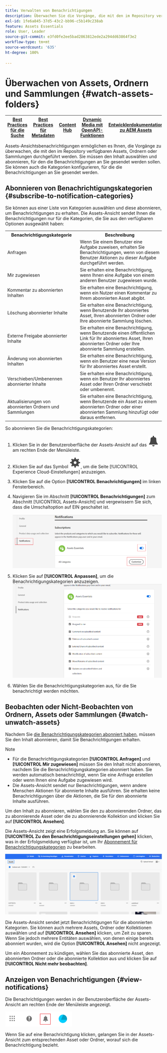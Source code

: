 ```yaml
---
title: Verwalten von Benachrichtigungen
description: Überwachen Sie die Vorgänge, die mit den im Repository verfügbaren Assets oder Ordnern durchgeführt werden, mithilfe der Assets-Ansichtsbenachrichtigungen.
exl-id: 1fe6a845-37d5-43c2-bb96-c5b149c238ab
feature: Assets Essentials
role: User, Leader
source-git-commit: e3fd0fe2ee5bad2863812ede2a294dd63864f3e2
workflow-type: tm+mt
source-wordcount: '635'
ht-degree: 100%

---
```


# Überwachen von Assets, Ordnern und Sammlungen {#watch-assets-folders}

| [Best Practices für die Suche](/help/assets/search-best-practices.md) | [Best Practices für Metadaten](/help/assets/metadata-best-practices.md) | [Content Hub](/help/assets/product-overview.md) | [Dynamic Media mit OpenAPI-Funktionen](/help/assets/dynamic-media-open-apis-overview.md) | [Entwicklerdokumentation zu AEM Assets](https://developer.adobe.com/experience-cloud/experience-manager-apis/) |
| ------------- | --------------------------- |---------|----|-----|

Assets-Ansichtsbenachrichtigungen ermöglichen es Ihnen, die Vorgänge zu überwachen, die mit den im Repository verfügbaren Assets, Ordnern oder Sammlungen durchgeführt werden. Sie müssen den Inhalt auswählen und abonnieren, für den die Benachrichtigungen an Sie gesendet werden sollen. Sie können auch die Kategorien konfigurieren, für die die Benachrichtigungen an Sie gesendet werden.

## Abonnieren von Benachrichtigungskategorien {#subscribe-to-notification-categories}

Sie können aus einer Liste von Kategorien auswählen und diese abonnieren, um Benachrichtigungen zu erhalten. Die Assets-Ansicht sendet Ihnen die Benachrichtigungen nur für die Kategorien, die Sie aus den verfügbaren Optionen ausgewählt haben:

<table>
    <tbody>
     <tr>
      <th><strong>Benachrichtigungskategorie</strong></th>
      <th><strong>Beschreibung</strong></th>
     </tr>
     <tr>
      <td>Anfragen</td>
      <td>Wenn Sie einem Benutzer eine Aufgabe zuweisen, erhalten Sie Benachrichtigungen, wenn von diesem Benutzer Aktionen zu dieser Aufgabe durchgeführt werden.</td>
     </tr>
     <tr>
      <td>Mir zugewiesen</td>
      <td>Sie erhalten eine Benachrichtigung, wenn Ihnen eine Aufgabe von einem anderen Benutzer zugewiesen wurde.</td>
     </tr>
     <tr>
      <td>Kommentar zu abonnierten Inhalten</td>
      <td>Sie erhalten eine Benachrichtigung, wenn ein Nutzer einen Kommentar zu Ihrem abonnierten Asset abgibt.</td>
     </tr>
     <tr>
      <td>Löschung abonnierter Inhalte</td>
      <td>Sie erhalten eine Benachrichtigung, wenn Benutzende Ihr abonniertes Asset, Ihren abonnierten Ordner oder Ihre abonnierte Sammlung löschen.</td>
     </tr>
     <tr>
      <td>Externe Freigabe abonnierter Inhalte</td>
      <td>Sie erhalten eine Benachrichtigung, wenn Benutzende einen öffentlichen Link für Ihr abonniertes Asset, Ihren abonnierten Ordner oder Ihre abonnierte Sammlung erstellen.</td>
     </tr>
     <tr>
      <td>Änderung von abonnierten Inhalten</td>
      <td>Sie erhalten eine Benachrichtigung, wenn ein Benutzer eine neue Version für Ihr abonniertes Asset erstellt.</td>
     </tr>
     <tr>
      <td>Verschieben/Umbenennen abonnierter Inhalte</td>
      <td>Sie erhalten eine Benachrichtigung, wenn ein Benutzer Ihr abonniertes Asset oder Ihren Ordner verschiebt oder umbenennt.</td>
     </tr>
     <tr>
      <td>Aktualisierungen von abonnierten Ordnern und Sammlungen</td>
      <td>Sie erhalten eine Benachrichtigung, wenn Benutzende ein Asset zu einem abonnierten Ordner oder einer abonnierten Sammlung hinzufügt oder daraus entfernen.</td>
     </tr>    
    </tbody>
   </table>

So abonnieren Sie die Benachrichtigungskategorien:

1. Klicken Sie in der Benutzeroberfläche der Assets-Ansicht auf das ![Glockensymbol](assets/bell-icon.svg) am rechten Ende der Menüleiste.

1. Klicken Sie auf das Symbol ![Einstellungen](assets/settings-icon.svg), um die Seite [!UICONTROL Experience Cloud-Einstellungen] anzuzeigen.

1. Klicken Sie auf die Option **[!UICONTROL Benachrichtigungen]** im linken Fensterbereich.

1. Navigieren Sie im Abschnitt **[!UICONTROL Benachrichtigungen]** zum Abschnitt [!UICONTROL Assets-Ansicht] und vergewissern Sie sich, dass die Umschaltoption auf EIN geschaltet ist.

   ![Benachrichtigungen in der Assets-Ansicht](assets/enable-notifications.png)

1. Klicken Sie auf **[!UICONTROL Anpassen]**, um die Benachrichtigungskategorien anzuzeigen.
   ![Benachrichtigungen in der Assets-Ansicht](assets/enable-notification-categories.png)

1. Wählen Sie die Benachrichtigungskategorien aus, für die Sie benachrichtigt werden möchten.

## Beobachten oder Nicht-Beobachten von Ordnern, Assets oder Sammlungen {#watch-unwatch-assets}

Nachdem Sie [die Benachrichtigungskategorien abonniert haben](#subscribe-to-notification-categories), müssen Sie den Inhalt abonnieren, damit Sie Benachrichtigungen erhalten.

>[!NOTE]
>
>* Für die Benachrichtigungskategorien **[!UICONTROL Anfragen]** und **[!UICONTROL Mir zugewiesen]** müssen Sie den Inhalt nicht abonnieren, nachdem Sie die Benachrichtigungskategorien abonniert haben. Sie werden automatisch benachrichtigt, wenn Sie eine Anfrage erstellen oder wenn Ihnen eine Aufgabe zugewiesen wird.
>* Die Assets-Ansicht sendet nur Benachrichtigungen, wenn andere Menschen Aktionen für abonnierte Inhalte ausführen. Sie erhalten keine Benachrichtigungen über die Aktionen, die Sie für den abonnierte Inhalte ausführen.

Um den Inhalt zu abonnieren, wählen Sie den zu abonnierenden Ordner, das zu abonnierende Asset oder die zu abonnierende Kollektion und klicken Sie auf **[!UICONTROL Ansehen]**.

Die Assets-Ansicht zeigt eine Erfolgsmeldung an. Sie können auf **[!UICONTROL Zu den Benachrichtigungseinstellungen gehen]** klicken, was in der Erfolgsmeldung verfügbar ist, um Ihr [Abonnement für Benachrichtigungskategorien](#subscribe-to-notification-categories) zu bearbeiten.

![Benachrichtigungen in der Assets-Ansicht](assets/watch-assets.png)

Die Assets-Ansicht sendet jetzt Benachrichtigungen für die abonnierten Kategorien. Sie können auch mehrere Assets, Ordner oder Kollektionen auswählen und auf **[!UICONTROL Ansehen]** klicken, um Zeit zu sparen. Wenn Sie jedoch mehrere Entitäten auswählen, von denen einige bereits abonniert wurden, wird die Option **[!UICONTROL Ansehen]** nicht angezeigt.

Um ein Abonnement zu kündigen, wählen Sie das abonnierte Asset, den abonnierten Ordner oder die abonnierte Kollektion aus und klicken Sie auf **[!UICONTROL Nicht mehr beobachten]**.

## Anzeigen von Benachrichtigungen {#view-notifications}

Die Benachrichtigungen werden in der Benutzeroberfläche der Assets-Ansicht am rechten Ende der Menüleiste angezeigt.

![Benachrichtigungen in der Assets-Ansicht](assets/notifications-assets-essentials.png)

Wenn Sie auf eine Benachrichtigung klicken, gelangen Sie in der Assets-Ansicht zum entsprechenden Asset oder Ordner, worauf sich die Benachrichtigung bezieht.
